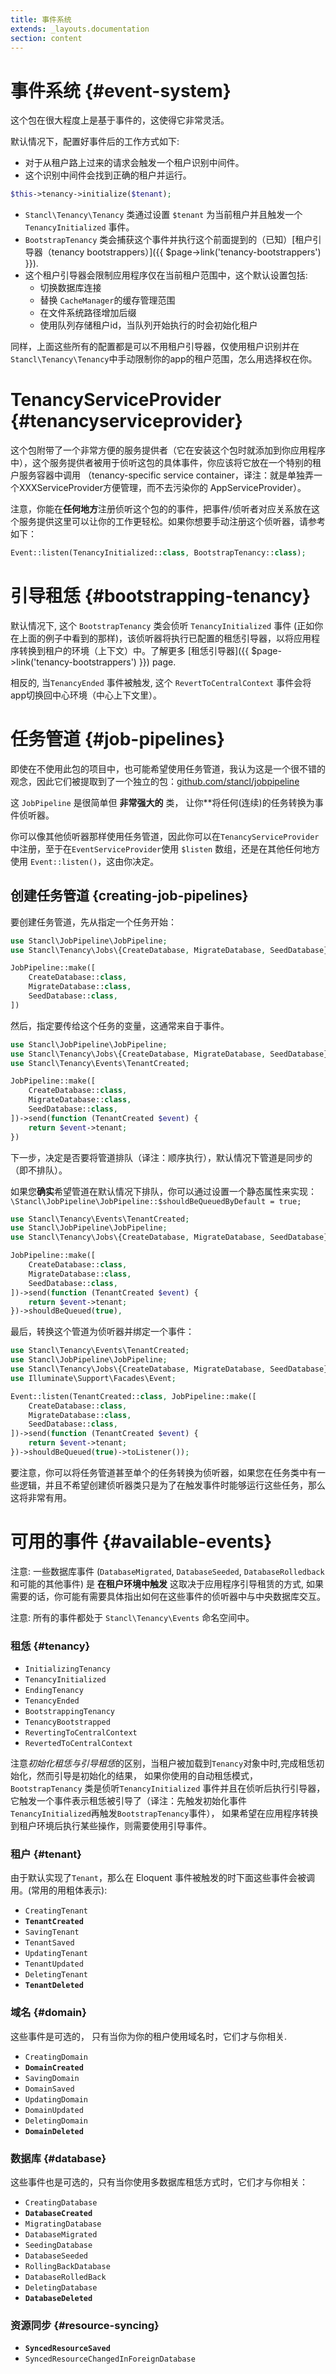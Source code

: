 ```yaml
---
title: 事件系统
extends: _layouts.documentation
section: content
---
```



# 事件系统 {#event-system}

这个包在很大程度上是基于事件的，这使得它非常灵活。

默认情况下，配置好事件后的工作方式如下:

- 对于从租户路上过来的请求会触发一个租户识别中间件。
- 这个识别中间件会找到正确的租户并运行。

```php
$this->tenancy->initialize($tenant);
```

-  `Stancl\Tenancy\Tenancy` 类通过设置 `$tenant` 为当前租户并且触发一个 `TenancyInitialized` 事件。
-  `BootstrapTenancy` 类会捕获这个事件并执行这个前面提到的（已知）[租户引导器（tenancy bootstrappers）]({{ $page->link('tenancy-bootstrappers') }}).
- 这个租户引导器会限制应用程序仅在当前租户范围中，这个默认设置包括:
    - 切换数据库连接
    - 替换 `CacheManager`的缓存管理范围
    - 在文件系统路径增加后缀
    - 使用队列存储租户id，当队列开始执行的时会初始化租户


同样，上面这些所有的配置都是可以不用租户引导器，仅使用租户识别并在`Stancl\Tenancy\Tenancy`中手动限制你的app的租户范围，怎么用选择权在你。

# TenancyServiceProvider {#tenancyserviceprovider}

这个包附带了一个非常方便的服务提供者（它在安装这个包时就添加到你应用程序中），这个服务提供者被用于侦听这包的具体事件，你应该将它放在一个特别的租户服务容器中调用 （tenancy-specific service container，译注：就是单独弄一个XXXServiceProvider方便管理，而不去污染你的 AppServiceProvider）。

注意，你能在**任何地方**注册侦听这个包的的事件，把事件/侦听者对应关系放在这个服务提供这里可以让你的工作更轻松。如果你想要手动注册这个侦听器，请参考如下：

```php
Event::listen(TenancyInitialized::class, BootstrapTenancy::class);
```

# 引导租恁 {#bootstrapping-tenancy}

默认情况下, 这个 `BootstrapTenancy` 类会侦听 `TenancyInitialized` 事件 (正如你在上面的例子中看到的那样)，该侦听器将执行已配置的租恁引导器，以将应用程序转换到租户的环境（上下文）中。了解更多 [租恁引导器]({{ $page->link('tenancy-bootstrappers') }}) page.

相反的, 当`TenancyEnded` 事件被触发, 这个 `RevertToCentralContext` 事件会将app切换回中心环境（中心上下文里）。

# 任务管道 {#job-pipelines}

即使在不使用此包的项目中，也可能希望使用任务管道，我认为这是一个很不错的观念，因此它们被提取到了一个独立的包：[github.com/stancl/jobpipeline](https://github.com/stancl/jobpipeline)

这 `JobPipeline` 是很简单但 **非常强大的** 类， 让你**将任何(连续)的任务转换为事件侦听器。

你可以像其他侦听器那样使用任务管道，因此你可以在`TenancyServiceProvider`中注册，至于在`EventServiceProvider`使用 `$listen` 数组，还是在其他任何地方使用 `Event::listen()`，这由你决定。

## 创建任务管道 {creating-job-pipelines}

要创建任务管道，先从指定一个任务开始：

```php
use Stancl\JobPipeline\JobPipeline;
use Stancl\Tenancy\Jobs\{CreateDatabase, MigrateDatabase, SeedDatabase};

JobPipeline::make([
    CreateDatabase::class,
    MigrateDatabase::class,
    SeedDatabase::class,
])
```

然后，指定要传给这个任务的变量，这通常来自于事件。

```php
use Stancl\JobPipeline\JobPipeline;
use Stancl\Tenancy\Jobs\{CreateDatabase, MigrateDatabase, SeedDatabase};
use Stancl\Tenancy\Events\TenantCreated;

JobPipeline::make([
    CreateDatabase::class,
    MigrateDatabase::class,
    SeedDatabase::class,
])->send(function (TenantCreated $event) {
    return $event->tenant;
})
```

下一步，决定是否要将管道排队（译注：顺序执行），默认情况下管道是同步的（即不排队）。

如果您**确实**希望管道在默认情况下排队，你可以通过设置一个静态属性来实现：
`\Stancl\JobPipeline\JobPipeline::$shouldBeQueuedByDefault = true;`

```php
use Stancl\Tenancy\Events\TenantCreated;
use Stancl\JobPipeline\JobPipeline;
use Stancl\Tenancy\Jobs\{CreateDatabase, MigrateDatabase, SeedDatabase};

JobPipeline::make([
    CreateDatabase::class,
    MigrateDatabase::class,
    SeedDatabase::class,
])->send(function (TenantCreated $event) {
    return $event->tenant;
})->shouldBeQueued(true),
```

最后，转换这个管道为侦听器并绑定一个事件：

```php
use Stancl\Tenancy\Events\TenantCreated;
use Stancl\JobPipeline\JobPipeline;
use Stancl\Tenancy\Jobs\{CreateDatabase, MigrateDatabase, SeedDatabase};
use Illuminate\Support\Facades\Event;

Event::listen(TenantCreated::class, JobPipeline::make([
    CreateDatabase::class,
    MigrateDatabase::class,
    SeedDatabase::class,
])->send(function (TenantCreated $event) {
    return $event->tenant;
})->shouldBeQueued(true)->toListener());
```
要注意，你可以将任务管道甚至单个的任务转换为侦听器，如果您在任务类中有一些逻辑，并且不希望创建侦听器类只是为了在触发事件时能够运行这些任务，那么这将非常有用。

# 可用的事件 {#available-events}

注意: 一些数据库事件 (`DatabaseMigrated`, `DatabaseSeeded`, `DatabaseRolledback` 和可能的其他事件) 是 **在租户环境中触发** 这取决于应用程序引导租赁的方式, 如果需要的话，你可能有需要具体指出如何在这些事件的侦听器中与中央数据库交互。

注意: 所有的事件都处于 `Stancl\Tenancy\Events` 命名空间中。

### **租恁** {#tenancy}

- `InitializingTenancy`
- `TenancyInitialized`
- `EndingTenancy`
- `TenancyEnded`
- `BootstrappingTenancy`
- `TenancyBootstrapped`
- `RevertingToCentralContext`
- `RevertedToCentralContext`

注意*初始化租恁与引导租恁*的区别，当租户被加载到`Tenancy`对象中时,完成租恁初始化，然而引导是初始化的结果，
如果你使用的自动租恁模式，`BootstrapTenancy` 类是侦听`TenancyInitialized` 事件并且在侦听后执行引导器，它触发一个事件表示租恁被引导了（译注：先触发初始化事件`TenancyInitialized`再触发`BootstrapTenancy`事件），
如果希望在应用程序转换到租户环境后执行某些操作，则需要使用引导事件。

### 租户 {#tenant}

由于默认实现了`Tenant`，那么在 Eloquent 事件被触发的时下面这些事件会被调用。(常用的用粗体表示):

- `CreatingTenant`
- **`TenantCreated`**
- `SavingTenant`
- `TenantSaved`
- `UpdatingTenant`
- `TenantUpdated`
- `DeletingTenant`
- **`TenantDeleted`**

### 域名 {#domain}

这些事件是可选的， 只有当你为你的租户使用域名时，它们才与你相关.

- `CreatingDomain`
- **`DomainCreated`**
- `SavingDomain`
- `DomainSaved`
- `UpdatingDomain`
- `DomainUpdated`
- `DeletingDomain`
- **`DomainDeleted`**

### 数据库 {#database}

这些事件也是可选的，只有当你使用多数据库租恁方式时，它们才与你相关：

- `CreatingDatabase`
- **`DatabaseCreated`**
- `MigratingDatabase`
- `DatabaseMigrated`
- `SeedingDatabase`
- `DatabaseSeeded`
- `RollingBackDatabase`
- `DatabaseRolledBack`
- `DeletingDatabase`
- **`DatabaseDeleted`**

### 资源同步 {#resource-syncing}

- **`SyncedResourceSaved`**
- `SyncedResourceChangedInForeignDatabase`
